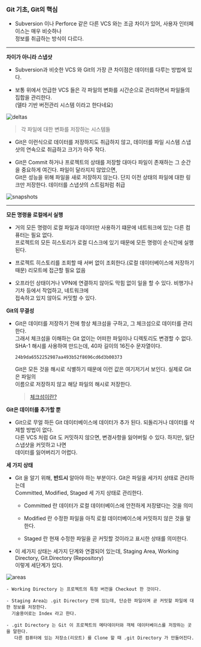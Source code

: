 ### Git 기초, Git의 핵심

- Subversion 이나 Perforce 같은 다른 VCS 와는 조금 차이가 있어, 사용자 인터페이스는 매우 비슷하나  
  정보를 취급하는 방식이 다르다.
  
***

__차이가 아니라 스냅샷__

- Subversion과 비슷한 VCS 와 Git의 가장 큰 차이점은 데이터를 다루는 방법에 있다.

- 보통 위에서 언급한 VCS 들은 각 파일의 변화를 시간순으로 관리하면서 파일들의 집합을 관리한다.  
  (델타 기반 버전관리 시스템 이라고 한다네요)
  
![deltas](https://user-images.githubusercontent.com/50399804/106287094-c4661c80-6289-11eb-9db2-d479b500905b.png)
 > 각 파일에 대한 변화를 저장하는 시스템들
 
- Git은 이런식으로 데이터를 저장하지도 취급하지 않고, 데이터를 파일 시스템 스냅샷의 연속으로 취급하고 크기가 아주 작다.

- Git은 Commit 하거나 프로젝트의 상태를 저장할 대마다 파일이 존재하는 그 순간을 중요하게 여긴다. 파일이 달라지지 않았으면,  
  Git은 성능을 위해 파일을 새로 저장하지 않는다. 단지 이전 상태의 파일에 대한 링크만 저장한다. 데이터를 스냅샷의 스트림처럼 취급
  
![snapshots](https://user-images.githubusercontent.com/50399804/106287608-51a97100-628a-11eb-91dd-bed973475e8d.png)


***


__모든 명령을 로컬에서 실행__

- 거의 모든 명령이 로컬 파일과 데이터만 사용하기 떄문에 네트워크에 있는 다른 컴퓨터는 필요 없다.  
  프로젝트의 모든 히스토리가 로컬 디스크에 있기 때문에 모든 명령이 순식간에 실행된다.
  
- 프로젝트 히스토리를 조회할 때 서버 없이 조회한다.(로컬 데이터베이스에 저장하기 때문) 리모트에 접근할 필요 없음

- 오프라인 상태이거나 VPN에 연결하지 않아도 막힘 없이 일을 할 수 있다. 비행기나 기차 등에서 작업하고, 네트워크에  
  접속하고 있지 않아도 커밋할 수 있다.
  
  
__Git의 무결성__  

- Git은 데이터를 저장하기 전에 항상 체크섬을 구하고, 그 체크섬으로 데이터를 관리한다.  
  그래서 체크섬을 이해하는 Git 없이는 어떠한 파일이나 디렉토리도 변경할 수 없다.  
  SHA-1 해시를 사용하여 만드는데, 40자 길이의 16진수 문자열이다.  
    
      24b9da6552252987aa493b52f8696cd6d3b00373
      
  Git은 모든 것을 해시로 식별하기 때문에 이런 값은 여기저기서 보인다. 실제로 Git은 파일의  
  이름으로 저장하지 않고 해당 파일의 해시로 저장한다.  
  
  > [체크섬이란?](https://galid1.tistory.com/310)  
  

__Git은 데이터를 추가할 뿐__

 - Git으로 무얼 하든 Git 데이터베이스에 데이터가 추가 된다. 되돌리거나 데이터를 삭제할 방법이 없다.  
   다른 VCS 처럼 Git 도 커밋하지 않으면, 변경사항을 잃어버릴 수 있다. 하지만, 일단 스냅샷을 커밋하고 나면  
   데이터를 잃어버리기 어렵다.
   
 
__세 가지 상태__
  
 - Git 을 알기 위해, __반드시__ 알아야 하는 부분이다. Git은 파일을 세가지 상태로 관리하는데   
   Committed, Modified, Staged 세 가지 상태로 관리한다.
   
   - Committed 란 데이터가 로컬 데이터베이스에 안전하게 저장됐다는 것을 의미
   
   - Modified 란 수정한 파일을 아직 로컬 데이터베이스에 커밋하지 않은 것을 말한다.
   
   - Staged 란 현재 수정한 파일을 곧 커밋할 것이라고 표시한 상태를 의미한다.
   
 - 이 세가지 상태는 세가지 단계와 연결되어 있는데,  Staging Area, Working Directory, Git.Directory (Repository)  
  이렇게 세단계가 있다.  
   
![areas](https://user-images.githubusercontent.com/50399804/106289624-d5645d00-628c-11eb-9108-b863b02f1c4f.png)  


    - Working Directory 는 프로젝트의 특정 버전을 Checkout 한 것이다.

    - Staging Area는 .git Directory 안에 있는데, 단순한 파일이며 곧 커밋할 파일에 대한 정보를 저장한다.  
      기술용어로는 Index 라고 한다. 
      
    - .git Directory 는 Git 이 프로젝트의 메타데이터와 객체 데이터베이스를 저장하는 곳을 말한다.  
       다른 컴퓨터에 있는 저장소(리모트) 를 Clone 할 때 .git Directory 가 만들어진다. 
    
